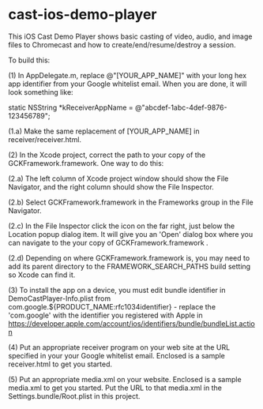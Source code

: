 cast-ios-demo-player
====================

This iOS Cast Demo Player shows basic casting of video, audio, and image files to Chromecast and how to create/end/resume/destroy a session.

To build this:

(1) In AppDelegate.m, replace @"[YOUR_APP_NAME]" with your long hex app identifier from your Google whitelist email.
When you are done, it will look something like:

static NSString *kReceiverAppName = @"abcdef-1abc-4def-9876-123456789";

(1.a) Make the same replacement of [YOUR_APP_NAME] in receiver/receiver.html.

(2) In the Xcode project, correct the path to your copy of the GCKFramework.framework. One way to do this:

(2.a) The left column of Xcode project window should show the File Navigator, and the right column should show the File Inspector.

(2.b) Select GCKFramework.framework in the Frameworks group in the File Navigator.

(2.c) In the File Inspector click the icon on the far right, just below the Location popup dialog item. It will give you an 'Open' dialog box where you can navigate to the your copy of GCKFramework.framework .

(2.d) Depending on where GCKFramework.framework is, you may need to add its parent directory to the FRAMEWORK_SEARCH_PATHS build setting so Xcode can find it.

(3) To install the app on a device, you must edit bundle identifier in DemoCastPlayer-Info.plist from com.google.${PRODUCT_NAME:rfc1034identifier} - replace the 'com.google' with the identifier you registered with Apple in https://developer.apple.com/account/ios/identifiers/bundle/bundleList.action

(4) Put an appropriate receiver program on your web site at the URL specified in your your Google whitelist email. Enclosed is a sample receiver.html to get you started.

(5) Put an appropriate media.xml on your website. Enclosed is a sample media.xml to get you started. Put the URL to that media.xml in the Settings.bundle/Root.plist in this project.

 
 